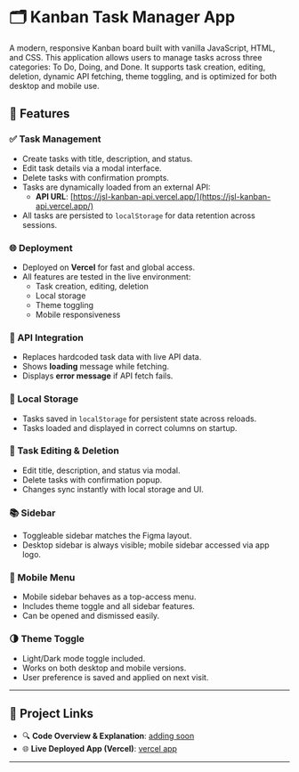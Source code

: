 # 🗂️ Kanban Task Manager App

A modern, responsive Kanban board built with vanilla JavaScript, HTML, and CSS. This application allows users to manage tasks across three categories: To Do, Doing, and Done. It supports task creation, editing, deletion, dynamic API fetching, theme toggling, and is optimized for both desktop and mobile use.

## 🚀 Features

### ✅ Task Management
- Create tasks with title, description, and status.
- Edit task details via a modal interface.
- Delete tasks with confirmation prompts.
- Tasks are dynamically loaded from an external API:
  - **API URL**: [https://jsl-kanban-api.vercel.app/](https://jsl-kanban-api.vercel.app/)
- All tasks are persisted to `localStorage` for data retention across sessions.

### 🌐 Deployment
- Deployed on **Vercel** for fast and global access.
- All features are tested in the live environment:
  - Task creation, editing, deletion
  - Local storage
  - Theme toggling
  - Mobile responsiveness

### 🔄 API Integration
- Replaces hardcoded task data with live API data.
- Shows **loading** message while fetching.
- Displays **error message** if API fetch fails.

### 💾 Local Storage
- Tasks saved in `localStorage` for persistent state across reloads.
- Tasks loaded and displayed in correct columns on startup.

### 📝 Task Editing & Deletion
- Edit title, description, and status via modal.
- Delete tasks with confirmation popup.
- Changes sync instantly with local storage and UI.

### 📚 Sidebar
- Toggleable sidebar matches the Figma layout.
- Desktop sidebar is always visible; mobile sidebar accessed via app logo.

### 📱 Mobile Menu
- Mobile sidebar behaves as a top-access menu.
- Includes theme toggle and all sidebar features.
- Can be opened and dismissed easily.

### 🌗 Theme Toggle
- Light/Dark mode toggle included.
- Works on both desktop and mobile versions.
- User preference is saved and applied on next visit.

---

## 🔗 Project Links

- 🔍 **Code Overview & Explanation**: [adding soon](#)
- 🌐 **Live Deployed App (Vercel)**: [vercel app ](https://robkan-25122-fto2502-b-b1-robert-ka.vercel.app/)

---

